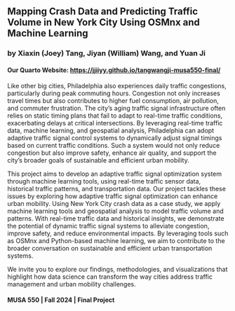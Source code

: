 ## Mapping Crash Data and Predicting Traffic Volume in New York City Using OSMnx and Machine Learning
### by Xiaxin (Joey) Tang, Jiyan (William) Wang, and Yuan Ji

#### Our Quarto Website: https://jjiiyy.github.io/tangwangji-musa550-final/

Like other big cities, Philadelphia also experiences daily traffic congestions, particularly during peak commuting hours. Congestion not only increases travel times but also contributes to higher fuel consumption, air pollution, and commuter frustration. The city’s aging traffic signal infrastructure often relies on static timing plans that fail to adapt to real-time traffic conditions, exacerbating delays at critical intersections. By leveraging real-time traffic data, machine learning, and geospatial analysis, Philadelphia can adopt adaptive traffic signal control systems to dynamically adjust signal timings based on current traffic conditions. Such a system would not only reduce congestion but also improve safety, enhance air quality, and support the city’s broader goals of sustainable and efficient urban mobility.

This project aims to develop an adaptive traffic signal optimization system through machine learning tools, using real-time traffic sensor data, historical traffic patterns, and transportation data. Our project tackles these issues by exploring how adaptive traffic signal optimization can enhance urban mobility. Using New York City crash data as a case study, we apply machine learning tools and geospatial analysis to model traffic volume and patterns. With real-time traffic data and historical insights, we demonstrate the potential of dynamic traffic signal systems to alleviate congestion, improve safety, and reduce environmental impacts. By leveraging tools such as OSMnx and Python-based machine learning, we aim to contribute to the broader conversation on sustainable and efficient urban transportation systems.

We invite you to explore our findings, methodologies, and visualizations that highlight how data science can transform the way cities address traffic management and urban mobility challenges.

#### MUSA 550 | Fall 2024 | Final Project 
